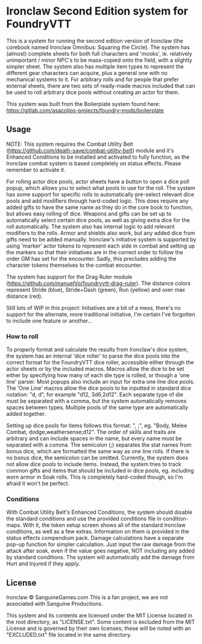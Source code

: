 # Ironclaw Second Edition system for FoundryVTT

This is a system for running the second edition version of Ironclaw (the corebook named Ironclaw Omnibus: Squaring the Circle). The system has (almost) complete sheets for both full characters and 'mooks', ie. relatively unimportant / minor NPC's to be mass-copied onto the field, with a slightly simpler sheet. The system also has multiple item types to represent the different gear characters can acquire, plus a general one with no mechanical systems to it.
For arbitrary rolls and for people that prefer external sheets, there are two sets of ready-made macros included that can be used to roll arbitrary dice pools without creating an actor for them.

This system was built from the Boilerplate system found here: https://gitlab.com/asacolips-projects/foundry-mods/boilerplate

## Usage

NOTE: This system requires the Combat Utility Belt (https://github.com/death-save/combat-utility-belt) module and it's Enhanced Conditions to be installed and activated to fully function, as the Ironclaw combat system is based completely on status effects. Please remember to activate it.

For rolling actor dice pools, actor sheets have a button to open a dice poll popup, which allows you to select what pools to use for the roll. The system has some support for specific rolls to automatically pre-select relevant dice pools and add modifiers through hard-coded logic. This does require any added gifts to have the same name as they do in the core book to function, but allows easy rolling of dice.
Weapons and gifts can be set up to automatically select certain dice pools, as well as giving extra dice for the roll automatically. The system also has internal logic to add relevant modifiers to the rolls. Armor and shields also work, but any added dice from gifts need to be added manually.
Ironclaw's initiative system is supported by using 'marker' actor tokens to represent each side in combat and setting up the markers so that their initiatives are in the correct order to follow the order GM has set for the encounter. Sadly, this precludes adding the character tokens themselves to the combat encounter.

The system has support for the Drag Ruler module (https://github.com/manuelVo/foundryvtt-drag-ruler). The distance colors represent Stride (blue), Stride+Dash (green), Run (yellow) and over max distance (red).

Still lots of WIP in this project: Initiatives are a bit of a mess, there's no support for the alternate, more traditional initiative, I'm certain I've forgotten to include one feature or another... 

### How to roll

To properly format and calculate the results from Ironclaw's dice system, the system has an internal 'dice roller' to parse the dice pools into the correct format for the FoundryVTT dice roller, accessible either through the actor sheets or by the included macros. Macros allow the dice to be set either by specifying how many of each die type is rolled, or though a 'one line' parser. Most popups also include an input for extra one line dice pools.
The 'One Line' macros allow the dice pools to be inputted in standard dice notation: "<number of dice>d<sides of the die>, <and>d<so on>", for example "d12, 3d6,2d12". Each separate type of die must be separated with a comma, but the system automatically removes spaces between types. Multiple pools of the same type are automatically added together.

Setting up dice pools for items follows this format: "<trait or skill name>, <another name>;<any bonus dice in one line format>", eg. "Body, Melee Combat, dodge,weathersense;d12". The order of skills and traits are arbitrary and can include spaces in the name, but every name must be separated with a comma. The semicolon (;) separates the stat names from bonus dice, which are formatted the same way as one line rolls. If there is no bonus dice, the semicolon can be omitted.
Currently, the system does not allow dice pools to include items. Instead, the system tries to track common gifts and items that should be included in dice pools, eg. including worn armor in Soak rolls. This is completely hard-coded though, so I'm afraid it won't be perfect.

### Conditions

With Combat Utility Belt's Enhanced Conditions, the system should disable the standard conditions and use the provided conditions file in condition-maps. With it, the token setup screen shows all of the standard Ironclaw conditions, as well as a few extras. Information on them is provided in the status effects compendium pack.
Damage calculations have a separate pop-up function for simpler calculation. Just input the raw damage from the attack after soak, even if the value goes negative, NOT including any added by standard conditions. The system will automatically add the damage from Hurt and Injured if they apply.

## License

Ironclaw © SanguineGames.com
This is a fan project, we are not associated with Sanguine Productions.

This system and its contents are licensed under the MIT License located in the root directory, as "LICENSE.txt". Some content is excluded from the MIT License and is governed by their own licenses; these will be noted with an "EXCLUDED.txt" file located in the same directory.
